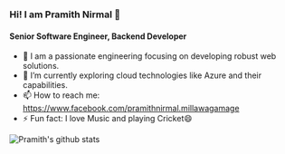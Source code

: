 ### Hi! I am Pramith Nirmal 👋
#### Senior Software Engineer, Backend Developer

- 🔭 I am a passionate engineering focusing on developing robust web solutions.
- 🌱 I’m currently exploring cloud technologies like Azure and their capabilities.
- 📫 How to reach me: https://www.facebook.com/pramithnirmal.millawagamage
- ⚡ Fun fact: I love Music and playing Cricket😄
<!--
**nirmalgamage/nirmalgamage** is a ✨ _special_ ✨ repository because its `README.md` (this file) appears on your GitHub profile.
-->
![Pramith's github stats](https://github-readme-stats.vercel.app/api?username=nirmalgamage&show_icons=true&hide=contribs,issues)

